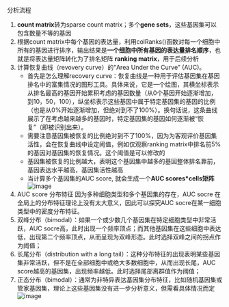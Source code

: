 

分析流程
1. **count matrix**转为sparse count matrix；多个**gene sets**，这些基因集可以包含数量不等的基因
2. 根据count matrix中每个基因的表达量，利用colRanks()函数对每一个细胞中所有的基因进行排序，输出结果是**一个细胞中所有基因的表达量排名顺序**，也就是将表达量矩阵转化为了排名矩阵 **ranking matrix**，用于后续分析
3. 计算恢复曲线（revovery curve）的“Area Under the Curve” (AUC)。
   * 首先是怎么理解recovery curve：恢复曲线是一种用于评估基因集在基因排名中的富集情况的图形工具。具体来说，它是一个绘图，其横坐标表示从排名最高的基因开始累积考虑的基因数量（从0个基因开始逐渐增加，到10，50，100），纵坐标表示这些基因中属于特定基因集的基因的比例（也是从0%开始逐渐增加，但绝对到不了100%）。换句话说，这条曲线展示了在考虑越来越多的基因时，特定基因集的基因如何逐渐被“恢复”（即被识别出来）。
   * 需要注意基因集被恢复的比例绝对到不了100%，因为为客观评价基因集活性，会在恢复曲线中设定阈值，例如仅观察ranking matrix中排名前5%的基因对基因集的恢复情况。这个阈值是可以修改的
   * 基因集被恢复的比例越大，表明这个基因集中越多的基因整体排名靠前，基因表达水平越高，基因集活性越高
   * 当计算多个基因集的AUC score, 就会生成一个**AUC scores*cells矩阵**
![image](https://github.com/JGangHan/sc_data_analysis/assets/75400599/877a56eb-dbf4-4383-8885-5d1041444990)
4. AUC score 分布特征
因为多种细胞类型和多个基因集的存在，AUC socre 在全局上的分布特征理论上没有太大意义，因此可以探究AUC socre在某一细胞类型中的密度分布特征。
1. 双峰分布（bimodal）：如果一个或少数几个基因集在特定细胞类型中非常活跃，AUC socre高，此时出现一个频率顶点；而其他基因集在这些细胞中表达低，出现第二个频率顶点，从而呈现为双峰形态。此时选择双峰之间的拐点作为阈值；
2. 长尾分布（distribution with a long tail）：这种分布特征的出现表明某些基因集非常活跃，但不是在全部细胞中或绝大多数细胞中，从而出现长尾，AUC score越高的基因集，出现频率越低。此时选择尾部离群值作为阈值；
3. 正态分布（bimodal）：通常为非特异表达基因集分布特征，比如随机基因集或管家基因集，理论上这些基因集没有进一步分析意义，但需看具体情况而定
![image](https://github.com/JGangHan/Software-list/assets/75400599/c6c6ba3b-1f10-4841-b32c-8e8b1b2ef4df)




